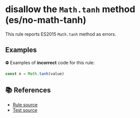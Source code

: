 # disallow the `Math.tanh` method (es/no-math-tanh)

This rule reports ES2015 `Math.tanh` method as errors.

## Examples

⛔ Examples of **incorrect** code for this rule:

```js
const n = Math.tanh(value)
```

## 📚 References

- [Rule source](https://github.com/mysticatea/eslint-plugin-es/blob/v1.2.0/lib/rules/no-math-tanh.js)
- [Test source](https://github.com/mysticatea/eslint-plugin-es/blob/v1.2.0/tests/lib/rules/no-math-tanh.js)
